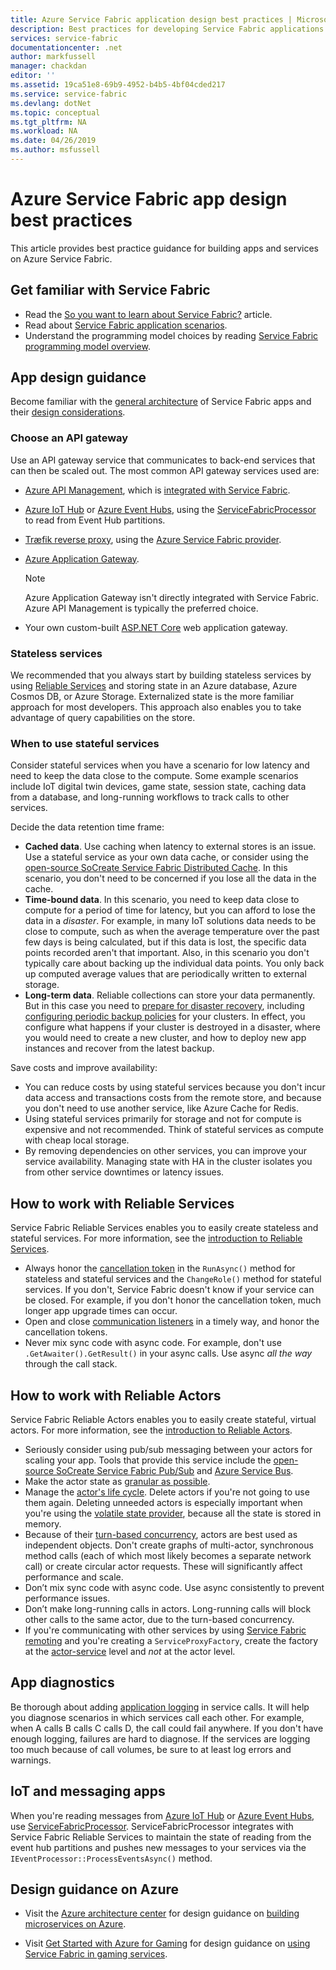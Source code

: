 ```yaml
---
title: Azure Service Fabric application design best practices | Microsoft Docs
description: Best practices for developing Service Fabric applications.
services: service-fabric
documentationcenter: .net
author: markfussell
manager: chackdan
editor: ''
ms.assetid: 19ca51e8-69b9-4952-b4b5-4bf04cded217
ms.service: service-fabric
ms.devlang: dotNet
ms.topic: conceptual
ms.tgt_pltfrm: NA
ms.workload: NA
ms.date: 04/26/2019
ms.author: msfussell
---
```


# Azure Service Fabric app design best practices

This article provides best practice guidance for building apps and services on Azure Service Fabric.
 
## Get familiar with Service Fabric
* Read the [So you want to learn about Service Fabric?](service-fabric-content-roadmap.md) article.
* Read about [Service Fabric application scenarios](service-fabric-application-scenarios.md).
* Understand the programming model choices by reading [Service Fabric programming model overview](service-fabric-choose-framework.md).



## App design guidance
Become familiar with the [general architecture](https://docs.microsoft.com/azure/architecture/reference-architectures/microservices/service-fabric) of Service Fabric apps and their [design considerations](https://docs.microsoft.com/azure/architecture/reference-architectures/microservices/service-fabric#design-considerations).

### Choose an API gateway
Use an API gateway service that communicates to back-end services that can then be scaled out. The most common API gateway services used are:

- [Azure API Management](https://docs.microsoft.com/azure/service-fabric/service-fabric-api-management-overview), which is [integrated with Service Fabric](https://docs.microsoft.com/azure/service-fabric/service-fabric-tutorial-deploy-api-management).
- [Azure IoT Hub](https://docs.microsoft.com/azure/iot-hub/) or [Azure Event Hubs](https://docs.microsoft.com/azure/event-hubs/), using the [ServiceFabricProcessor](https://github.com/Azure/azure-event-hubs/tree/master/samples/DotNet/ServiceFabricProcessor) to read from Event Hub partitions.
- [Træfik reverse proxy](https://blogs.msdn.microsoft.com/azureservicefabric/2018/04/05/intelligent-routing-on-service-fabric-with-traefik/), using the [Azure Service Fabric provider](https://docs.traefik.io/configuration/backends/servicefabric/).
- [Azure Application Gateway](https://docs.microsoft.com/azure/application-gateway/).

   > [!NOTE] 
   > Azure Application Gateway isn't directly integrated with Service Fabric. Azure API Management is typically the preferred choice.
- Your own custom-built [ASP.NET Core](https://docs.microsoft.com/azure/service-fabric/service-fabric-reliable-services-communication-aspnetcore) web application gateway.

### Stateless services
We recommended that you always start by building stateless services by using [Reliable Services](https://docs.microsoft.com/azure/service-fabric/service-fabric-reliable-services-introduction) and storing state in an Azure database, Azure Cosmos DB, or Azure Storage. Externalized state is the more familiar approach for most developers. This approach also enables you to take advantage of query capabilities on the store.  

### When to use stateful services
Consider stateful services when you have a scenario for low latency and need to keep the data close to the compute. Some example scenarios include IoT digital twin devices, game state, session state, caching data from a database, and long-running workflows to track calls to other services.

Decide the data retention time frame:

- **Cached data**. Use caching when latency to external stores is an issue. Use a stateful service as your own data cache, or consider using the [open-source SoCreate Service Fabric Distributed Cache](https://github.com/SoCreate/service-fabric-distributed-cache). In this scenario, you don't need to be concerned if you lose all the data in the cache.
- **Time-bound data**. In this scenario, you need to keep data close to compute for a period of time for latency, but you can afford to lose the data in a *disaster*. For example, in many IoT solutions data needs to be close to compute, such as when the average temperature over the past few days is being calculated, but if this data is lost, the specific data points recorded aren't that important. Also, in this scenario you don't typically care about backing up the individual data points. You only back up computed average values that are periodically written to external storage.  
- **Long-term data**. Reliable collections can store your data permanently. But in this case you need to [prepare for disaster recovery](https://docs.microsoft.com/azure/service-fabric/service-fabric-disaster-recovery), including [configuring periodic backup policies](https://docs.microsoft.com/azure/service-fabric/service-fabric-backuprestoreservice-configure-periodic-backup) for your clusters. In effect, you configure what happens if your cluster is destroyed in a disaster, where you would need to create a new cluster, and how to deploy new app instances and recover from the latest backup.

Save costs and improve availability:
- You can reduce costs by using stateful services because you don't incur data access and transactions costs from the remote store, and because you don't need to use another service, like Azure Cache for Redis.
- Using stateful services primarily for storage and not for compute is expensive and not recommended. Think of stateful services as compute with cheap local storage.
- By removing dependencies on other services, you can improve your service availability. Managing state with HA in the cluster isolates you from other service downtimes or latency issues.

## How to work with Reliable Services
Service Fabric Reliable Services enables you to easily create stateless and stateful services. For more information, see the [introduction to Reliable Services](https://docs.microsoft.com/azure/service-fabric/service-fabric-reliable-services-introduction).
- Always honor the [cancellation token](https://docs.microsoft.com/azure/service-fabric/service-fabric-reliable-services-lifecycle#stateful-service-primary-swaps) in the `RunAsync()` method for stateless and stateful services and the `ChangeRole()` method for stateful services. If you don't, Service Fabric doesn't know if your service can be closed. For example, if you don't honor the cancellation token, much longer app upgrade times can occur.
-	Open and close [communication listeners](https://docs.microsoft.com/azure/service-fabric/service-fabric-reliable-services-communication) in a timely way, and honor the cancellation tokens.
-	Never mix sync code with async code. For example, don't use `.GetAwaiter().GetResult()` in your async calls. Use async *all the way* through the call stack.

## How to work with Reliable Actors
Service Fabric Reliable Actors enables you to easily create stateful, virtual actors. For more information, see the [introduction to Reliable Actors](https://docs.microsoft.com/azure/service-fabric/service-fabric-reliable-actors-introduction).

- Seriously consider using pub/sub messaging between your actors for scaling your app. Tools that provide this service include the [open-source SoCreate Service Fabric Pub/Sub](https://service-fabric-pub-sub.socreate.it/) and [Azure Service Bus](https://docs.microsoft.com/azure/service-bus/).
- Make the actor state as [granular as possible](https://docs.microsoft.com/azure/service-fabric/service-fabric-reliable-actors-state-management#best-practices).
- Manage the [actor's life cycle](https://docs.microsoft.com/azure/service-fabric/service-fabric-reliable-actors-state-management#best-practices). Delete actors if you're not going to use them again. Deleting unneeded actors is especially important when you're using the [volatile state provider](https://docs.microsoft.com/azure/service-fabric/service-fabric-reliable-actors-state-management#state-persistence-and-replication), because all the state is stored in memory.
- Because of their [turn-based concurrency](https://docs.microsoft.com/azure/service-fabric/service-fabric-reliable-actors-introduction#concurrency), actors are best used as independent objects. Don't create graphs of multi-actor, synchronous method calls (each of which most likely becomes a separate network call) or create circular actor requests. These will significantly affect performance and scale.
- Don’t mix sync code with async code. Use async consistently to prevent performance issues.
- Don’t make long-running calls in actors. Long-running calls will block other calls to the same actor, due to the turn-based concurrency.
- If you're communicating with other services by using [Service Fabric remoting](https://docs.microsoft.com/azure/service-fabric/service-fabric-reliable-services-communication-remoting) and you're creating a `ServiceProxyFactory`, create the factory at the [actor-service](https://docs.microsoft.com/azure/service-fabric/service-fabric-reliable-actors-using) level and *not* at the actor level.


## App diagnostics
Be thorough about adding [application logging](https://docs.microsoft.com/azure/service-fabric/service-fabric-diagnostics-event-generation-app) in service calls. It will help you diagnose scenarios in which services call each other. For example, when A calls B calls C calls D, the call could fail anywhere. If you don't have enough logging, failures are hard to diagnose. If the services are logging too much because of call volumes, be sure to at least log errors and warnings.

## IoT and messaging apps
When you're reading messages from [Azure IoT Hub](https://docs.microsoft.com/azure/iot-hub/) or [Azure Event Hubs](https://docs.microsoft.com/azure/event-hubs/), use  [ServiceFabricProcessor](https://github.com/Azure/azure-event-hubs/tree/master/samples/DotNet/ServiceFabricProcessor). ServiceFabricProcessor integrates with Service Fabric Reliable Services to maintain the state of reading from the event hub partitions and pushes new messages to your services via the `IEventProcessor::ProcessEventsAsync()` method.


## Design guidance on Azure
* Visit the [Azure architecture center](https://docs.microsoft.com/azure/architecture/microservices/) for design guidance on [building microservices on Azure](https://docs.microsoft.com/azure/architecture/microservices/).

* Visit [Get Started with Azure for Gaming](https://docs.microsoft.com/gaming/azure/) for design guidance on [using Service Fabric in gaming services](https://docs.microsoft.com/gaming/azure/reference-architectures/multiplayer-synchronous-sf).
